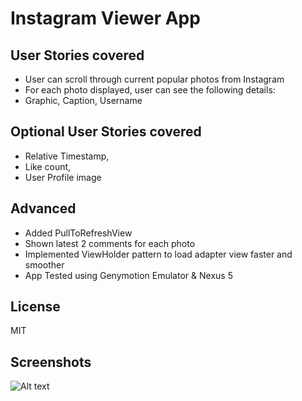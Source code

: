 Instagram Viewer App
====================

User Stories covered
--------------------
* User can scroll through current popular photos from Instagram
* For each photo displayed, user can see the following details:
* Graphic, Caption, Username

Optional User Stories covered
-----------------------------
* Relative Timestamp, 
* Like count, 
* User Profile image

Advanced
--------
* Added PullToRefreshView
* Shown latest 2 comments for each photo 
* Implemented ViewHolder pattern to load adapter view faster and smoother
* App Tested using Genymotion Emulator & Nexus 5

License
-------
MIT

Screenshots
-----------
![Alt text](insta_viewer.gif?raw=true)

